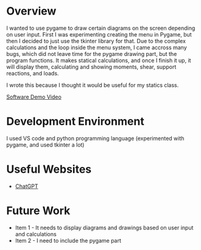 # Overview

I wanted to use pygame to draw certain diagrams on the screen depending on user input. First I was experimenting creating the menu in Pygame, but then I decided to just use the tkinter library for that. Due to the complex calculations and the loop inside the menu system, I came accross many bugs, which did not leave time for the pygame drawing part, but the program functions. It makes statical calculations, and once I finish it up, it will display them, calculating and showing moments, shear, support reactions, and loads. 

I wrote this because I thought it would be useful for my statics class.


[Software Demo Video](https://youtu.be/SCUPUErTt8w)

# Development Environment

I used VS code and python programming language (experimented with pygame, and used tkinter a lot)

# Useful Websites

* [ChatGPT](https://chat.openai.com/)


# Future Work

* Item 1 - It needs to display diagrams and drawings based on user input and calculations
* Item 2 - I need to include the pygame part